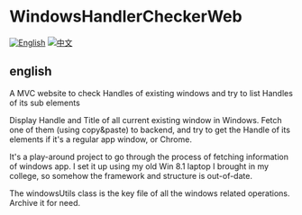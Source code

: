 # WindowsHandlerCheckerWeb



[![English](https://img.shields.io/badge/lang-en-blue.svg)](#english)
[![中文](https://img.shields.io/badge/lang-cn-red.svg)](./README_zh.md)


## english
A MVC website to check Handles of existing windows and try to list Handles of its sub elements

Display Handle and Title of all current existing window in Windows. Fetch one of them (using copy&paste) to backend, and try to get the Handle of its elements if it's a regular app window, or Chrome.

It's a play-around project to go through the process of fetching information of windows app. I set it up using my old Win 8.1 laptop I brought in my college, so somehow the framework and structure is out-of-date.

The windowsUtils class is the key file of all the windows related operations. Archive it for need.

